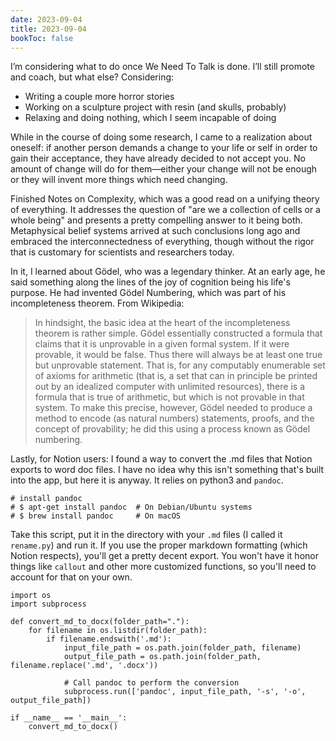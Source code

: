 ```yaml
---
date: 2023-09-04
title: 2023-09-04
bookToc: false
---
```


I’m considering what to do once We Need To Talk is done. I’ll still promote and coach, but what else? Considering:
- Writing a couple more horror stories
- Working on a sculpture project with resin (and skulls, probably)
- Relaxing and doing nothing, which I seem incapable of doing 

While in the course of doing some research, I came to a realization about oneself: if another person demands a change to your life or self in order to gain their acceptance, they have already decided to not accept you. No amount of change will do for them—either your change will not be enough or they will invent more things which need changing. 

Finished Notes on Complexity, which was a good read on a unifying theory of everything. It addresses the question of "are we a collection of cells or a whole being" and presents a pretty compelling answer to it being both. Metaphysical belief systems arrived at such conclusions long ago and embraced the interconnectedness of everything, though without the rigor that is customary for scientists and researchers today. 

In it, I learned about Gödel, who was a legendary thinker. At an early age, he said something along the lines of the joy of cognition being his life's purpose. He had invented Gödel Numbering, which was part of his incompleteness theorem. From Wikipedia:
> In hindsight, the basic idea at the heart of the incompleteness theorem is rather simple. Gödel essentially constructed a formula that claims that it is unprovable in a given formal system. If it were provable, it would be false. Thus there will always be at least one true but unprovable statement. That is, for any computably enumerable set of axioms for arithmetic (that is, a set that can in principle be printed out by an idealized computer with unlimited resources), there is a formula that is true of arithmetic, but which is not provable in that system. To make this precise, however, Gödel needed to produce a method to encode (as natural numbers) statements, proofs, and the concept of provability; he did this using a process known as Gödel numbering.

Lastly, for Notion users: I found a way to convert the .md files that Notion exports to word doc files. I have no idea why this isn't something that's built into the app, but here it is anyway. It relies on python3 and `pandoc`.

```
# install pandoc
# $ apt-get install pandoc  # On Debian/Ubuntu systems
# $ brew install pandoc     # On macOS
```

Take this script, put it in the directory with your `.md` files (I called it `rename.py`) and run it. If you use the proper markdown formatting (which Notion respects), you'll get a pretty decent export. You won't have it honor things like `callout` and other more customized functions, so you'll need to account for that on your own. 

```
import os
import subprocess

def convert_md_to_docx(folder_path="."):
    for filename in os.listdir(folder_path):
        if filename.endswith('.md'):
            input_file_path = os.path.join(folder_path, filename)
            output_file_path = os.path.join(folder_path, filename.replace('.md', '.docx'))
            
            # Call pandoc to perform the conversion
            subprocess.run(['pandoc', input_file_path, '-s', '-o', output_file_path])

if __name__ == '__main__':
    convert_md_to_docx()

```